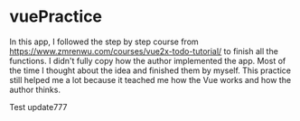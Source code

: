 # vuePractice
In this app, I followed the step by step course from https://www.zmrenwu.com/courses/vue2x-todo-tutorial/ to finish all the functions.
I didn't fully copy how the author implemented the app. Most of the time I thought about the idea and finished them by myself.
This practice still helped me a lot because it teached me how the Vue works and how the author thinks.  

Test update777

